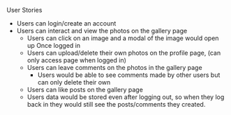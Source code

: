 User Stories
- Users can login/create an account
- Users can interact and view the photos on the gallery page
  - Users can click on an image and a modal of the image would open up
Once logged in
  - Users can upload/delete their own photos on the profile page, (can only access page when logged in)
  - Users can leave comments on the photos in the gallery page
    - Users would be able to see comments made by other users but can only delete their own
  - Users can like posts on the gallery page
  - Users data would be stored even after logging out, so when they log back in they would still see the posts/comments they created. 